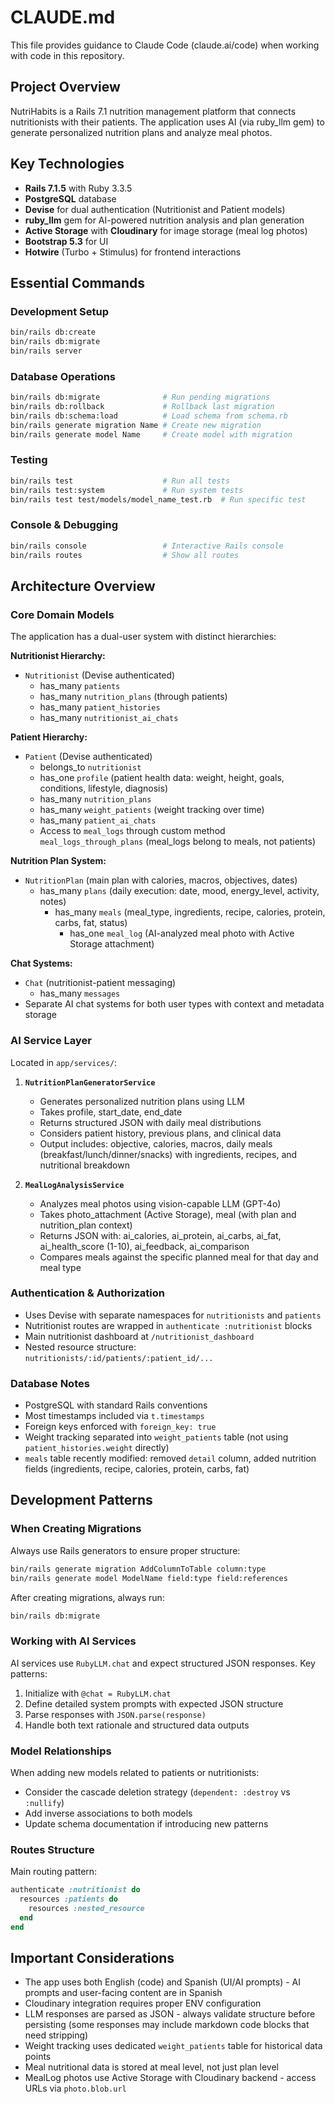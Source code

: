 # CLAUDE.md

This file provides guidance to Claude Code (claude.ai/code) when working with code in this repository.

## Project Overview

NutriHabits is a Rails 7.1 nutrition management platform that connects nutritionists with their patients. The application uses AI (via ruby_llm gem) to generate personalized nutrition plans and analyze meal photos.

## Key Technologies

- **Rails 7.1.5** with Ruby 3.3.5
- **PostgreSQL** database
- **Devise** for dual authentication (Nutritionist and Patient models)
- **ruby_llm** gem for AI-powered nutrition analysis and plan generation
- **Active Storage** with **Cloudinary** for image storage (meal log photos)
- **Bootstrap 5.3** for UI
- **Hotwire** (Turbo + Stimulus) for frontend interactions

## Essential Commands

### Development Setup
```bash
bin/rails db:create
bin/rails db:migrate
bin/rails server
```

### Database Operations
```bash
bin/rails db:migrate              # Run pending migrations
bin/rails db:rollback             # Rollback last migration
bin/rails db:schema:load          # Load schema from schema.rb
bin/rails generate migration Name # Create new migration
bin/rails generate model Name     # Create model with migration
```

### Testing
```bash
bin/rails test                    # Run all tests
bin/rails test:system             # Run system tests
bin/rails test test/models/model_name_test.rb  # Run specific test
```

### Console & Debugging
```bash
bin/rails console                 # Interactive Rails console
bin/rails routes                  # Show all routes
```

## Architecture Overview

### Core Domain Models

The application has a dual-user system with distinct hierarchies:

**Nutritionist Hierarchy:**
- `Nutritionist` (Devise authenticated)
  - has_many `patients`
  - has_many `nutrition_plans` (through patients)
  - has_many `patient_histories`
  - has_many `nutritionist_ai_chats`

**Patient Hierarchy:**
- `Patient` (Devise authenticated)
  - belongs_to `nutritionist`
  - has_one `profile` (patient health data: weight, height, goals, conditions, lifestyle, diagnosis)
  - has_many `nutrition_plans`
  - has_many `weight_patients` (weight tracking over time)
  - has_many `patient_ai_chats`
  - Access to `meal_logs` through custom method `meal_logs_through_plans` (meal_logs belong to meals, not patients)

**Nutrition Plan System:**
- `NutritionPlan` (main plan with calories, macros, objectives, dates)
  - has_many `plans` (daily execution: date, mood, energy_level, activity, notes)
    - has_many `meals` (meal_type, ingredients, recipe, calories, protein, carbs, fat, status)
      - has_one `meal_log` (AI-analyzed meal photo with Active Storage attachment)

**Chat Systems:**
- `Chat` (nutritionist-patient messaging)
  - has_many `messages`
- Separate AI chat systems for both user types with context and metadata storage

### AI Service Layer

Located in `app/services/`:

1. **`NutritionPlanGeneratorService`**
   - Generates personalized nutrition plans using LLM
   - Takes profile, start_date, end_date
   - Returns structured JSON with daily meal distributions
   - Considers patient history, previous plans, and clinical data
   - Output includes: objective, calories, macros, daily meals (breakfast/lunch/dinner/snacks) with ingredients, recipes, and nutritional breakdown

2. **`MealLogAnalysisService`**
   - Analyzes meal photos using vision-capable LLM (GPT-4o)
   - Takes photo_attachment (Active Storage), meal (with plan and nutrition_plan context)
   - Returns JSON with: ai_calories, ai_protein, ai_carbs, ai_fat, ai_health_score (1-10), ai_feedback, ai_comparison
   - Compares meals against the specific planned meal for that day and meal type

### Authentication & Authorization

- Uses Devise with separate namespaces for `nutritionists` and `patients`
- Nutritionist routes are wrapped in `authenticate :nutritionist` blocks
- Main nutritionist dashboard at `/nutritionist_dashboard`
- Nested resource structure: `nutritionists/:id/patients/:patient_id/...`

### Database Notes

- PostgreSQL with standard Rails conventions
- Most timestamps included via `t.timestamps`
- Foreign keys enforced with `foreign_key: true`
- Weight tracking separated into `weight_patients` table (not using `patient_histories.weight` directly)
- `meals` table recently modified: removed `detail` column, added nutrition fields (ingredients, recipe, calories, protein, carbs, fat)

## Development Patterns

### When Creating Migrations

Always use Rails generators to ensure proper structure:
```bash
bin/rails generate migration AddColumnToTable column:type
bin/rails generate model ModelName field:type field:references
```

After creating migrations, always run:
```bash
bin/rails db:migrate
```

### Working with AI Services

AI services use `RubyLLM.chat` and expect structured JSON responses. Key patterns:

1. Initialize with `@chat = RubyLLM.chat`
2. Define detailed system prompts with expected JSON structure
3. Parse responses with `JSON.parse(response)`
4. Handle both text rationale and structured data outputs

### Model Relationships

When adding new models related to patients or nutritionists:
- Consider the cascade deletion strategy (`dependent: :destroy` vs `:nullify`)
- Add inverse associations to both models
- Update schema documentation if introducing new patterns

### Routes Structure

Main routing pattern:
```ruby
authenticate :nutritionist do
  resources :patients do
    resources :nested_resource
  end
end
```

## Important Considerations

- The app uses both English (code) and Spanish (UI/AI prompts) - AI prompts and user-facing content are in Spanish
- Cloudinary integration requires proper ENV configuration
- LLM responses are parsed as JSON - always validate structure before persisting (some responses may include markdown code blocks that need stripping)
- Weight tracking uses dedicated `weight_patients` table for historical data points
- Meal nutritional data is stored at meal level, not just plan level
- MealLog photos use Active Storage with Cloudinary backend - access URLs via `photo.blob.url`

